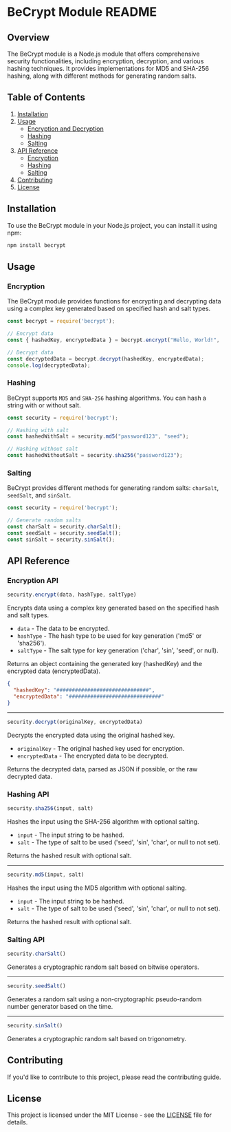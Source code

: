 # BeCrypt Module README

## Overview

The BeCrypt module is a Node.js module that offers comprehensive security functionalities, including encryption, decryption, and various hashing techniques. It provides implementations for MD5 and SHA-256 hashing, along with different methods for generating random salts.

## Table of Contents

1. [Installation](#installation)
2. [Usage](#usage)
    - [Encryption and Decryption](#encryption)
    - [Hashing](#hashing)
    - [Salting](#salting)
3. [API Reference](#api-reference)
    - [Encryption](#encryption)
    - [Hashing](#hashing-api)
    - [Salting](#salting-api)
4. [Contributing](#contributing)
5. [License](#license)

## Installation

To use the BeCrypt module in your Node.js project, you can install it using npm:

```bash
npm install becrypt
```

## Usage
### Encryption
The BeCrypt module provides functions for encrypting and decrypting data using a complex key generated based on specified hash and salt types.

```javascript
const becrypt = require('becrypt');

// Encrypt data
const { hashedKey, encryptedData } = becrypt.encrypt("Hello, World!", 'sha256', 'char');

// Decrypt data
const decryptedData = becrypt.decrypt(hashedKey, encryptedData);
console.log(decryptedData);
```

### Hashing
BeCrypt supports `MD5` and `SHA-256` hashing algorithms. You can hash a string with or without salt.

```javascript
const security = require('becrypt');

// Hashing with salt
const hashedWithSalt = security.md5("password123", "seed");

// Hashing without salt
const hashedWithoutSalt = security.sha256("password123");
```

### Salting
BeCrypt provides different methods for generating random salts: `charSalt`, `seedSalt`, and `sinSalt`.
```javascript
const security = require('becrypt');

// Generate random salts
const charSalt = security.charSalt();
const seedSalt = security.seedSalt();
const sinSalt = security.sinSalt();
```

## API Reference
### Encryption API
```javascript
security.encrypt(data, hashType, saltType)
```
Encrypts data using a complex key generated based on the specified hash and salt types.
- `data` - The data to be encrypted.
- `hashType` - The hash type to be used for key generation ('md5' or 'sha256').
- `saltType` - The salt type for key generation ('char', 'sin', 'seed', or null).

Returns an object containing the generated key (hashedKey) and the encrypted data (encryptedData).

```json
{
  "hashedKey": "##############################",
  "encryptedData": "##############################"
}
```
---
```javascript
security.decrypt(originalKey, encryptedData)
```
Decrypts the encrypted data using the original hashed key.
- `originalKey` - The original hashed key used for encryption.
- `encryptedData` - The encrypted data to be decrypted.

Returns the decrypted data, parsed as JSON if possible, or the raw decrypted data.

### Hashing API
```javascript
security.sha256(input, salt)
```
Hashes the input using the SHA-256 algorithm with optional salting.
- `input` - The input string to be hashed.
- `salt` - The type of salt to be used ('seed', 'sin', 'char', or null to not set).

Returns the hashed result with optional salt.

---

```javascript
security.md5(input, salt)
```
Hashes the input using the MD5 algorithm with optional salting.
- `input` - The input string to be hashed.
- `salt` - The type of salt to be used ('seed', 'sin', 'char', or null to not set).

Returns the hashed result with optional salt.

### Salting API
```javascript
security.charSalt()
```
Generates a cryptographic random salt based on bitwise operators.

---

```javascript
security.seedSalt()
```
Generates a random salt using a non-cryptographic pseudo-random number generator based on the time.

---

```javascript
security.sinSalt()
```
Generates a cryptographic random salt based on trigonometry.

## Contributing
If you'd like to contribute to this project, please read the contributing guide.

## License
This project is licensed under the MIT License - see the [LICENSE](https://github.com/gab706/BeCrypt/blob/production/LICENSE) file for details.